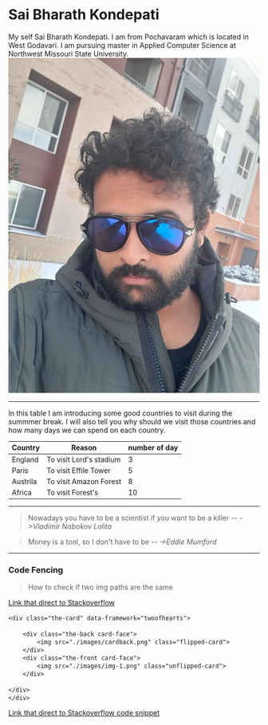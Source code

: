 # Sai Bharath Kondepati
My self Sai Bharath Kondepati. I am from Pochavaram which is located in West Godavari. I am pursuing master in Applied Computer Science at Northwest Missouri State University.
![image](https://github.com/saibharathkondepati/assignment2-kondepati/blob/main/myimage.jpeg)

----
In this table I am introducing some good countries to visit during the summmer break. I will also tell you why should we visit those countries and how many days we can spend on each country.

| Country| Reason| number of day|
|------------|-----------|------------------|
|England|To visit Lord's stadium|3|
|Paris|To visit Effile Tower|5|
|Austrila|To visit Amazon Forest|8|
|Africa|To visit Forest's|10|

----
> Nowadays you have to be a scientist if you want to be a killer --
 *->Vladimir Nabokov Lolita* 

> Money is a tool, so I don't have to be --
*->Eddie Mumford*

----

### Code Fencing

> How to check if two img paths are the same

[Link that direct to Stackoverflow](https://stackoverflow.com/questions/75276951/how-to-check-if-two-img-paths-are-the-same)

```<div class="main-card-container">
<div class="the-card" data-framework="twoofhearts">

    <div class="the-back card-face">
        <img src="./images/cardback.png" class="flipped-card"> 
    </div>
    <div class="the-front card-face">
        <img src="./images/img-1.png" class="unflipped-card"> 
    </div>

</div>        
</div>
```
[Link that direct to Stackoverflow code snippet](https://stackoverflow.com/questions/75276951/how-to-check-if-two-img-paths-are-the-same)
